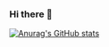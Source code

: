### Hi there 👋

[![Anurag's GitHub stats](https://github-readme-stats.vercel.app/api?username=vedraj15)](https://github.com/anuraghazra/github-readme-stats)

<!--
**vedraj15/vedraj15** is a ✨ _special_ ✨ repository because its `README.md` (this file) appears on your GitHub profile.

Here are some ideas to get you started:

- 🔭 I’m currently working on ...
- 🌱 I’m currently learning ...
- 👯 I’m looking to collaborate on ...
- 🤔 I’m looking for help with ...
- 💬 Ask me about ...
- 📫 How to reach me: ...
- 😄 Pronouns: ...
- ⚡ Fun fact: ...
-->
